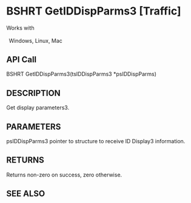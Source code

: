 # BSHRT GetIDDispParms3 [Traffic]

Works with <p class="s1" style="padding-top: 2pt;padding-left: 5pt;text-indent: 0pt;text-align: left;"><a name="bookmark60">&zwnj;</a>Windows, Linux, Mac<a name="bookmark61">&zwnj;</a></p>

## API Call
BSHRT GetIDDispParms3(tsIDDispParms3 *psIDDispParms)
## DESCRIPTION
Get display parameters3.

## PARAMETERS
psIDDispParms3 pointer to structure to receive ID Display3 information.

## RETURNS
Returns non-zero on success, zero otherwise.

## SEE ALSO

